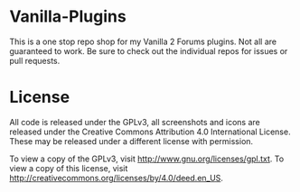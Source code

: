 Vanilla-Plugins
===============
This is a one stop repo shop for my Vanilla 2 Forums plugins. Not all are guaranteed to work. Be sure to check out the individual repos for issues or pull requests.

License
=======
All code is released under the GPLv3, all screenshots and icons are released under the Creative Commons Attribution 4.0 International License. These may be released under a different license with permission.

To view a copy of the GPLv3, visit http://www.gnu.org/licenses/gpl.txt.
To view a copy of this license, visit http://creativecommons.org/licenses/by/4.0/deed.en_US.


